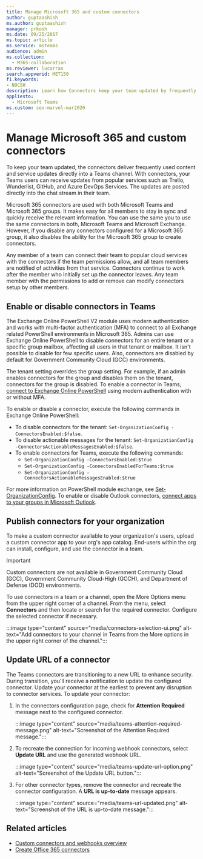 ```yaml
---
title: Manage Microsoft 365 and custom connectors
author: guptaashish
ms.author: guptaashish
manager: prkosh
ms.date: 09/25/2017
ms.topic: article
ms.service: msteams
audience: admin
ms.collection: 
  - M365-collaboration
ms.reviewer: lucarras
search.appverid: MET150
f1.keywords:
- NOCSH
description: Learn how Connectors keep your team updated by frequently delivering content and updates directly into a Teams channel for services you use.
appliesto: 
  - Microsoft Teams
ms.custom: seo-marvel-mar2020
---
```


# Manage Microsoft 365 and custom connectors

To keep your team updated, the connectors deliver frequently used content and service updates directly into a Teams channel. With connectors, your Teams users can receive updates from popular services such as Trello, Wunderlist, GitHub, and Azure DevOps Services. The updates are posted directly into the chat stream in their team.

Microsoft 365 connectors are used with both Microsoft Teams and Microsoft 365 groups. It makes easy for all members to stay in sync and quickly receive the relevant information. You can use the same you to use the same connectors in both, Microsoft Teams and Microsoft Exchange. However, if you disable any connectors configured for a Microsoft 365 group, it also disables the ability for the Microsoft 365 group to create connectors.

Any member of a team can connect their team to popular cloud services with the connectors if the team permissions allow, and all team members are notified of activities from that service. Connectors continue to work after the member who initially set up the connector leaves. Any team member with the permissions to add or remove can modify connectors setup by other members.

## Enable or disable connectors in Teams

The Exchange Online PowerShell V2 module uses modern authentication and works with multi-factor authentication (MFA) to connect to all Exchange related PowerShell environments in Microsoft 365. Admins can use Exchange Online PowerShell to disable connectors for an entire tenant or a specific group mailbox, affecting all users in that tenant or mailbox. It isn't possible to disable for few specific users. Also, connectors are disabled by default for Government Community Cloud (GCC) environments.

The tenant setting overrides the group setting. For example, if an admin enables connectors for the group and disables them on the tenant, connectors for the group is disabled. To enable a connector in Teams, [connect to Exchange Online PowerShell](/powershell/exchange/connect-to-exchange-online-powershell?view=exchange-ps#connect-to-exchange-online-powershell-using-modern-authentication-with-or-without-mfa&preserve-view=true) using modern authentication with or without MFA.

To enable or disable a connector, execute the following commands in Exchange Online PowerShell:

* To disable connectors for the tenant: `Set-OrganizationConfig -ConnectorsEnabled:$false`.
* To disable actionable messages for the tenant: `Set-OrganizationConfig -ConnectorsActionableMessagesEnabled:$false`.
* To enable connectors for Teams, execute the following commands:
  * `Set-OrganizationConfig -ConnectorsEnabled:$true`
  * `Set-OrganizationConfig -ConnectorsEnabledForTeams:$true`
  * `Set-OrganizationConfig -ConnectorsActionableMessagesEnabled:$true`

For more information on PowerShell module exchange, see [Set-OrganizationConfig](/powershell/module/exchange/Set-OrganizationConfig?view=exchange-ps&preserve-view=true). To enable or disable Outlook connectors, [connect apps to your groups in Microsoft Outlook](https://support.microsoft.com/topic/connect-apps-to-your-groups-in-outlook-ed0ce547-038f-4902-b9b3-9e518ae6fbab).

## Publish connectors for your organization

To make a custom connector available to your organization's users, upload a custom connector app to your org's app catalog. End-users within the org can install, configure, and use the connector in a team.

> [!IMPORTANT]
> Custom connectors are not available in Government Community Cloud (GCC), Government Community Cloud-High (GCCH), and Department of Defense (DOD) environments.

To use connectors in a team or a channel, open the More Options menu from the upper right corner of a channel. From the menu, select **Connectors** and then locate or search for the required connector. Configure the selected connector if necessary.

:::image type="content" source="media/connectors-selection-ui.png" alt-text="Add connectors to your channel in Teams from the More options in the upper right corner of the channel.":::

## Update URL of a connector

The Teams connectors are transitioning to a new URL to enhance security. During transition, you'll receive a notification to update the configured connector. Update your connector at the earliest to prevent any disruption to connector services. To update your connector:

1. In the connectors configuration page, check for **Attention Required** message next to the configured connector.

   :::image type="content" source="media/teams-attention-required-message.png" alt-text="Screenshot of the Attention Required message.":::

1. To recreate the connection for incoming webhook connectors, select **Update URL** and use the generated webhook URL.

   :::image type="content" source="media/teams-update-url-option.png" alt-text="Screenshot of the Update URL button.":::

1. For other connector types, remove the connector and recreate the connector configuration. A **URL is up-to-date** message appears.

   :::image type="content" source="media/teams-url-updated.png" alt-text="Screenshot of the URL is up-to-date message.":::

## Related articles

* [Custom connectors and webhooks overview](/microsoftteams/platform/webhooks-and-connectors/what-are-webhooks-and-connectors)
* [Create Office 365 connectors](/microsoftteams/platform/webhooks-and-connectors/how-to/connectors-creating)
